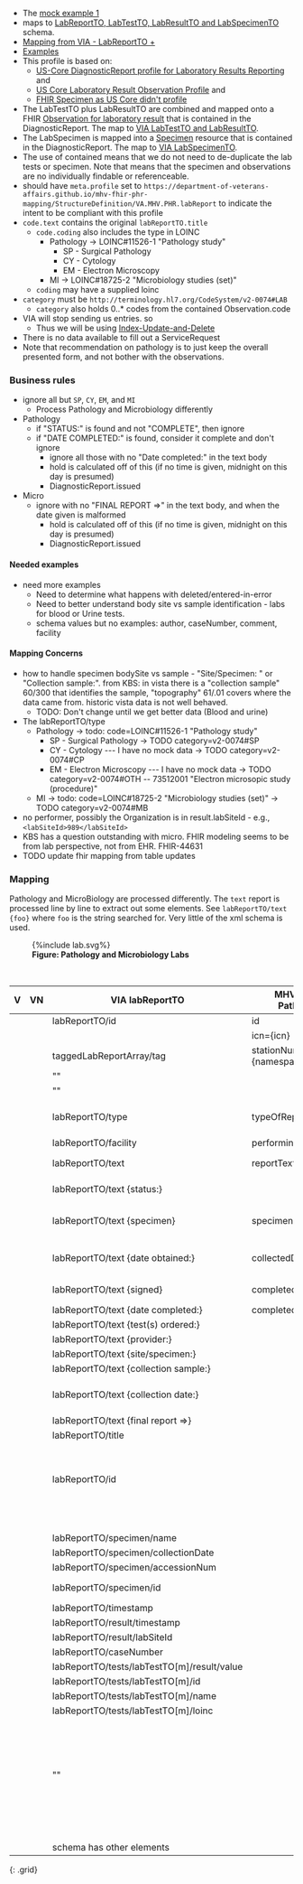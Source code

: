 
- The [mock example 1](https://github.com/department-of-veterans-affairs/mhv-fhir-phr-mapping/blob/main/mocks/labs.xml)
- maps to [LabReportTO, LabTestTO, LabResultTO and LabSpecimenTO](https://github.com/department-of-veterans-affairs/mhv-np-via-wsclient/blob/development/src/main/resources/VIA_v4.0.7_uat.wsdl) schema.
- [Mapping from VIA - LabReportTO +](StructureDefinition-VA.MHV.PHR.labReport-mappings.html#mappings-for-via-to-mhv-fhir-phr-labreportto)
- [Examples](StructureDefinition-VA.MHV.PHR.labReport-examples.html)
- This profile is based on:
  - [US-Core DiagnosticReport profile for Laboratory Results Reporting]({{site.data.fhir.hl7fhiruscore}}/StructureDefinition-us-core-diagnosticreport-lab.html) and 
  - [US Core Laboratory Result Observation Profile]({{site.data.fhir.hl7fhiruscore}}/StructureDefinition-us-core-observation-lab.html) and
  - [FHIR Specimen as US Core didn't profile]({{site.data.fhir.path}}specimen.html)
- The LabTestTO plus LabResultTO are combined and mapped onto a FHIR [Observation for laboratory result](StructureDefinition-VA.MHV.PHR.labTest.html) that is contained in the DiagnosticReport. The map to [VIA LabTestTO and LabResultTO](StructureDefinition-VA.MHV.PHR.labTest-mappings.html#mappings-for-via-to-mhv-fhir-phr-labtestto).
- The LabSpecimen is mapped into a [Specimen](StructureDefinition-VA.MHV.PHR.LabSpecimen.html) resource that is contained in the DiagnosticReport. The map to [VIA LabSpecimenTO](StructureDefinition-VA.MHV.PHR.LabSpecimen-mappings.html#mappings-for-via-to-mhv-fhir-phr-labspecimen).
- The use of contained means that we do not need to de-duplicate the lab tests or specimen. Note that means that the specimen and observations are no individually findable or referenceable.
- should have `meta.profile` set to `https://department-of-veterans-affairs.github.io/mhv-fhir-phr-mapping/StructureDefinition/VA.MHV.PHR.labReport` to indicate the intent to be compliant with this profile
- `code.text` contains the original `labReportTO.title`
  - `code.coding` also includes the type in LOINC
    - Pathology -> LOINC#11526-1 "Pathology study"
      - SP - Surgical Pathology
      - CY - Cytology
      - EM - Electron Microscopy
    - MI -> LOINC#18725-2 "Microbiology studies (set)"
  - `coding` may have a supplied loinc
- `category` must be `http://terminology.hl7.org/CodeSystem/v2-0074#LAB`
  - `category` also holds 0..* codes from the contained Observation.code
- VIA will stop sending us entries. so
  - Thus we will be using [Index-Update-and-Delete](background.html#entered-in-error)
- There is no data available to fill out a ServiceRequest
- Note that recommendation on pathology is to just keep the overall presented form, and not bother with the observations.

### Business rules

- ignore all but `SP`, `CY`, `EM`, and `MI`
  - Process Pathology and Microbiology differently
- Pathology
  - if "STATUS:" is found and not "COMPLETE", then ignore
  - if "DATE COMPLETED:" is found, consider it complete and don't ignore
    - ignore all those with no "Date  completed:" in the text body
    - hold is calculated off of this (if no time is given, midnight on this day is presumed)
    - DiagnosticReport.issued
- Micro
  - ignore with no "FINAL REPORT =>" in the text body, and when the date given is malformed
    - hold is calculated off of this (if no time is given, midnight on this day is presumed)
    - DiagnosticReport.issued

#### Needed examples

- need more examples
  - Need to determine what happens with deleted/entered-in-error
  - Need to better understand body site vs sample identification - labs for blood or Urine tests.
  - schema values but no examples: author, caseNumber, comment, facility

#### Mapping Concerns

- how to handle specimen bodySite vs sample - "Site/Specimen: " or "Collection sample:". from KBS: in vista there is a "collection sample" 60/300 that identifies the sample, "topography" 61/.01 covers where the data came from. historic vista data is not well behaved.
  - TODO: Don't change until we get better data (Blood and urine)
- The labReportTO/type
  - Pathology -> todo: code=LOINC#11526-1 "Pathology study"
    - SP - Surgical Pathology -> TODO category=v2-0074#SP
    - CY - Cytology --- I have no mock data -> TODO category=v2-0074#CP
    - EM - Electron Microscopy  --- I have no mock data -> TODO category=v2-0074#OTH -- 73512001 "Electron microsopic study (procedure)"
  - MI -> todo: code=LOINC#18725-2 "Microbiology studies (set)"  -> TODO category=v2-0074#MB
- no performer, possibly the Organization is in result.labSiteId - e.g., `<labSiteId>989</labSiteId>`
- KBS has a question outstanding with micro. FHIR modeling seems to be from lab perspective, not from EHR.  FHIR-44631
- TODO update fhir mapping from table updates

### Mapping

Pathology and MicroBiology are processed differently. The `text` report is processed line by line to extract out some elements. See `labReportTO/text {foo}` where `foo` is the string searched for. Very little of the xml schema is used.

<figure>
{%include lab.svg%}
<figcaption><b>Figure: Pathology and Microbiology Labs</b></figcaption>
</figure>
<br clear="all">

| V | VN | VIA labReportTO                              |   MHV eVault Pathology          |  MHV eVault Micro     | FHIR                                | Note       |
|---|----|----------------------------------------------|---------------------------------|-----------------------|-------------------------------------|------------|
|   |    | labReportTO/id                               |  id                             | id                    | DiagnosticReport.identifier[TOid]   |  |
|   |    |                                              |  icn={icn}                      | icn={icn}             | DiagnosticReport.subject            |  |
|   |    | taggedLabReportArray/tag                     |  stationNumber={namespaceId}    | stationNumber         | DiagnosticReport.performer[org]     |  |
|   |    |   ""                                         |                                 | orderingLocation      |  |  |
|   |    |   ""                                         |                                 | performingLocation    |  |  |
|   |    | labReportTO/type                             | typeOfReport                    |                       | DiagnosticReport.code.coding        | CY/Cytology, SP/Surgical Pathology, EM/Electron Microscopy
|   |    | labReportTO/facility                         | performingLocation              |                       | DiagnosticReport.performer(Org)     | |
|   |    | labReportTO/text                             | reportText                      | reportText            | DiagnosticReport.presentedForm.data | base64 with contentType=text/plain |
|   |    | labReportTO/text {status:}                   |                                 |                       |                                     | ignore all that are not COMPLETED |
|   |    | labReportTO/text {specimen}                  | specimen                        |                       | Specimen.type.text                  | Not sure why parsed out of the text, vs using specimen/name |
|   |    | labReportTO/text {date obtained:}            | collectedDateTime[x]            |                       | Specimen.collectedDateTime          | Not sure why parsed out of the text, vs using specimen/collectionDate
|   |    | labReportTO/text {signed}                    | completedDateTime[x]            |                       | DiagnosticReport.issued             | signed is used for date if it exists
|   |    | labReportTO/text {date completed:}           | completedDateTime[x]            | completedDateTime[x]  | DiagnosticReport.issued             | used in **hold** for Path |
|   |    | labReportTO/text {test(s) ordered:}          |                                 | orderedTest           |                                     | no mock examples |
|   |    | labReportTO/text {provider:}                 |                                 | orderingProvider      | DiagnosticReport.performer(Pra).display | only have string |
|   |    | labReportTO/text {site/specimen:}            |                                 | specimenSource        | Specimen.collection.bodySite        | location? KBS/TODO |
|   |    | labReportTO/text {collection sample:}        |                                 | collectionSample      | Specimen.type.text                  | |
|   |    | labReportTO/text {collection date:}          |                                 | collectedDateTime[x]  | Specimen.collectedDateTime          | Not sure why parsed out of the text, vs using specimen/collectionDate
|   |    | labReportTO/text {final report =>}           |                                 |                       | DiagnosticReport.issued             | used in **hold** |
|   |    | labReportTO/title                            |                                 |                       | DiagnosticReport.code.text          | |
|   |    |                                              |                                 |                       | DiagnosticReport.category=`LAB`     | also all chTest code |
|   |    |                                              |                                 |                       | DiagnosticReport.status=`final`     |  |
|   |    | labReportTO/id                               |                                 |                       | DiagnosticReport.identifier[Rid]    |  |
|   |    |                                              |                                 |                       | DiagnosticReport.result={Observation} | multiple  |
|   |    |                                              |                                 |                       | DiagnosticReport.specimen={Specimen} |  |
|   |    |                                              |                                 |                       | Specimen.status=`available`         |  |
|   |    | labReportTO/specimen/name                    |                                 |                       | Specimen.type.text                  | not done this way today |
|   |    | labReportTO/specimen/collectionDate          |                                 |                       | Specimen.collectedDateTime          | not done this way today |
|   |    | labReportTO/specimen/accessionNum            |                                 |                       | Specimen.accessionIdentifier        |  |
|   |    | labReportTO/specimen/id                      |                                 |                       | Specimen.identifier                 | might not be an identifier |
|   |    | labReportTO/timestamp                        |                                 |                       | DiagnosticReport.issued             | no mock examples |
|   |    | labReportTO/result/timestamp                 |                                 |                       | DiagnosticReport.issued             |  |
|   |    | labReportTO/result/labSiteId                 |                                 |                       | DiagnosticReport.performer(Org)     | |
|   |    | labReportTO/caseNumber                       |                                 |                       | DiagnosticReport.basedOn.identifier | no mock examples |
|   |    | labReportTO/tests/labTestTO[m]/result/value  |                                 |                       | Observation[m].valueString          | samples all valueString |
|   |    | labReportTO/tests/labTestTO[m]/id            |                                 |                       | Observation[m].identifier[TOid]     | |
|   |    | labReportTO/tests/labTestTO[m]/name          |                                 |                       | Observation[m].code.text            | |
|   |    | labReportTO/tests/labTestTO[m]/loinc         |                                 |                       | Observation[m].code.coding          | no mock examples |
|   |    |                                              |                                 |                       | Observation[m].specimen={Specimen}  |  |
|   |    |                                              |                                 |                       | Observation[m].status=`final`       |  |
|   |    |                                              |                                 |                       | Observation[m].category=`laboratory` |  |
|   |    |   ""                                         |                                 |                       | Observation[m].performer={DiagnosticReport.performer(Org)} | |
|   |    |                                              |                                 |                       | Observation[m].issued={DiagnosticReport.issued} |  |
|   |    |                                              |                                 |                       | Observation[m].effectiveDate={DiagnosticReport.effectiveDate} |  |
|   |    | schema has other elements
{: .grid}



